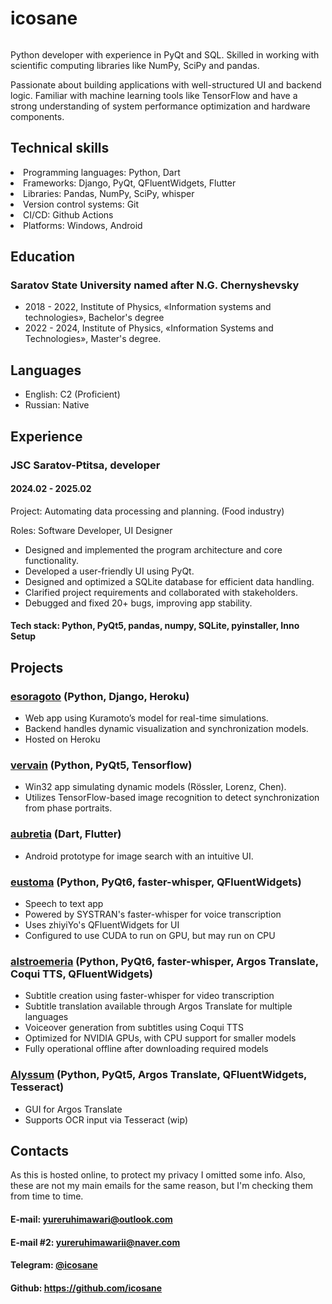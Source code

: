# icosane

<div style="display: flex; align-items: center;">
    <span>
    <p>Python developer with experience in PyQt and SQL. Skilled in working with scientific computing libraries like NumPy, SciPy and pandas. </p> 
    <p> Passionate about building applications with well-structured UI and backend logic. Familiar with machine learning tools like TensorFlow and have a strong understanding of system performance optimization and hardware components.
    </p>
    <h2>Technical skills</h2>
    <li> Programming languages: Python, Dart</li>
    <li> Frameworks: Django, PyQt, QFluentWidgets, Flutter </li>
    <li> Libraries: Pandas, NumPy, SciPy, whisper  </li>
    <li> Version control systems: Git </li>
    <li> CI/CD: Github Actions
    <li> Platforms: Windows, Android  </li>
    </span>
</div>

## Education
### Saratov State University named after N.G. Chernyshevsky
- 2018 - 2022, Institute of Physics, «Information systems and technologies», Bachelor's degree
- 2022 - 2024, Institute of Physics, «Information Systems and Technologies», Master's degree.

## Languages
- English: C2 (Proficient)
- Russian: Native

## Experience

### JSC Saratov-Ptitsa, developer
#### 2024.02 - 2025.02
Project: Automating data processing and planning. (Food industry) 

Roles: Software Developer, UI Designer

- Designed and implemented the program architecture and core functionality. 
- Developed a user-friendly UI using PyQt.
- Designed and optimized a SQLite database for efficient data handling.
- Clarified project requirements and collaborated with stakeholders.
- Debugged and fixed 20+ bugs, improving app stability.

#### Tech stack: Python, PyQt5, pandas, numpy, SQLite, pyinstaller, Inno Setup

## Projects

### [esoragoto](https://github.com/icosane/esoragoto) (Python, Django, Heroku)

- Web app using Kuramoto’s model for real-time simulations.
- Backend handles dynamic visualization and synchronization models.
- Hosted on Heroku

### [vervain](https://github.com/icosane/vervain) (Python, PyQt5, Tensorflow)

- Win32 app simulating dynamic models (Rössler, Lorenz, Chen).
- Utilizes TensorFlow-based image recognition to detect synchronization from phase portraits.

### [aubretia](https://github.com/icosane/aubretia) (Dart, Flutter)

- Android prototype for image search with an intuitive UI.

### [eustoma](https://github.com/icosane/eustoma) (Python, PyQt6, faster-whisper, QFluentWidgets)

- Speech to text app
- Powered by SYSTRAN's faster-whisper for voice transcription
- Uses zhiyiYo's QFluentWidgets for UI
- Configured to use CUDA to run on GPU, but may run on CPU

### [alstroemeria](https://github.com/icosane/alstroemeria) (Python, PyQt6, faster-whisper, Argos Translate, Coqui TTS, QFluentWidgets)
 
- Subtitle creation using faster-whisper for video transcription
- Subtitle translation available through Argos Translate for multiple languages
- Voiceover generation from subtitles using Coqui TTS
- Optimized for NVIDIA GPUs, with CPU support for smaller models
- Fully operational offline after downloading required models

### [Alyssum](https://github.com/icosane/Alyssum) (Python, PyQt5, Argos Translate, QFluentWidgets, Tesseract)

- GUI for Argos Translate
- Supports OCR input via Tesseract (wip)


## Contacts

As this is hosted online, to protect my privacy I omitted some info. Also, these are not my main emails for the same reason, but I'm checking them from time to time.
#### E-mail: yureruhimawari@outlook.com
#### E-mail #2: yureruhimawarii@naver.com
#### Telegram: [@icosane](https://t.me/icosane)
#### Github: https://github.com/icosane
